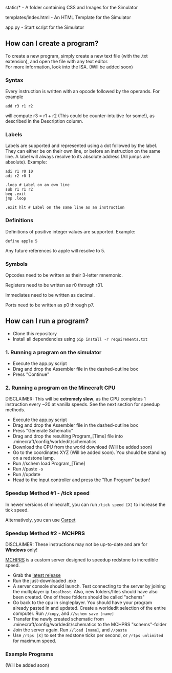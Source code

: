 
static/* - A folder containing CSS and Images for the Simulator

templates/index.html - An HTML Template for the Simulator

app.py - Start script for the Simulator

## How can I create a program?

To create a new program, simply create a new text file (with the .txt extension), and open the file with any text editor. \
For more information, look into the ISA. (Will be added soon)

### Syntax

Every instruction is written with an opcode followed by the operands. For example

``add r3 r1 r2``

will compute r3 = r1 + r2 (This could be counter-intuitive for some!), as  described in the Description column.

### Labels

Labels are supported and represented using a dot followed by the label. They can either be on their own line, or before an instruction on the same line. A label will always resolve to its absolute address (All jumps are absolute). Example:

```
adi r1 r0 10
adi r2 r0 1

.loop # Label on an own line
sub r1 r1 r2
beq .exit
jmp .loop

.exit hlt # Label on the same line as an instruction
```

### Definitions

Definitions of positive integer values are supported. Example:

```
define apple 5
```

Any future references to apple will resolve to 5.

### Symbols

Opcodes need to be written as their 3-letter mnemonic.

Registers need to be written as r0 through r31.

Immediates need to be written as decimal.

Ports need to be written as p0 through p7.

## How can I run a program?

- Clone this repository
- Install all dependencies using
```pip install -r requirements.txt```

### 1. Running a program on the simulator

- Execute the app.py script
- Drag and drop the Assembler file in the dashed-outline box
- Press "Continue"

### 2. Running a program on the Minecraft CPU
DISCLAIMER: This will be **extremely slow**, as the CPU completes 1 instruction every ~20 at vanilla speeds. See the next section for speedup methods.

- Execute the app.py script
- Drag and drop the Assembler file in the dashed-outline box
- Press "Generate Schematic"
- Drag and drop the resulting Program\_\[Time\] file into .minecraft/config/worldedit/schematics
- Download the CPU from the world download (Will be added soon)
- Go to the coordinates XYZ (Will be added soon). You should be standing on a redstone lamp.
- Run //schem load Program\_\[Time\]
- Run //paste -s
- Run //update
- Head to the input controller and press the "Run Program" button!

### Speedup Method #1 - /tick speed

In newer versions of minecraft, you can run
``/tick speed [X]`` to increase the tick speed.

Alternatively, you can use [Carpet](https://www.curseforge.com/minecraft/mc-mods/carpe)

### Speedup Method #2 - MCHPRS
DISCLAIMER: These instructions may not be up-to-date and are for **Windows** only!

[MCHPRS](https://github.com/MCHPR/MCHPRS/releases) is a custom server designed to speedup redstone to incredible speed.

- Grab the [latest release](https://github.com/MCHPR/MCHPRS/releases)
- Run the just-downloaded .exe
- A server console should launch. Test connecting to the server by joining the multiplayer ip ```localhost```. Also, new folders/files should have also been created. One of these folders should be called "schems"
- Go back to the cpu in singleplayer. You should have your program already pasted in and updated. Create a worldedit selection of the entire computer. Run ``//copy``, and ```//schem save [name]```
- Transfer the newly created schematic from .minecraft/config/worldedit/schematics to the MCHPRS "schems"-folder
- Join the server again. Run ```//load [name]```, and ```//paste```
- Use ```/rtps [X]``` to set the redstone ticks per second, or ```/rtps unlimited``` for maximum speed.



### Example Programs
(Will be added soon)
